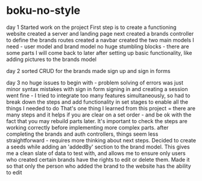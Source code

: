 # boku-no-style


day 1
Started work on the project
First step is to create a functioning website
created a server and landing page
next created a brands controller to define the brands routes
created a navbar
created the two main models I need - user model and brand model
no huge stumbling blocks - there are some parts I will come back to later after setting up basic functionality, like adding pictures to the brands model


day 2
sorted CRUD for the brands
made sign up and sign in forms


day 3
no huge issues to begin with - problem solving of errors was just minor syntax mistakes with sign in form
signing in and creating a session went fine - I tried to integrate too many features simultaneously, so had to break down the steps and add functionality in set stages to enable all the things I needed to do
That's one thing I learned from this project = there are many steps and it helps if you are clear on a set order - and be ok with the fact that you may rebuild parts later. It's important to check the steps are working correctly before implementing more complex parts.
after completing the brands and auth controllers, things seem less straightforward - requires more thinking about next steps. Decided to create a seeds while adding an 'addedBy' section to the brand model. This gives me a clean slate of data to test with, and allows me to ensure only users who created certain brands have the rights to edit or delete them.
Made it so that only the person who added the brand to the website has the ability to edit